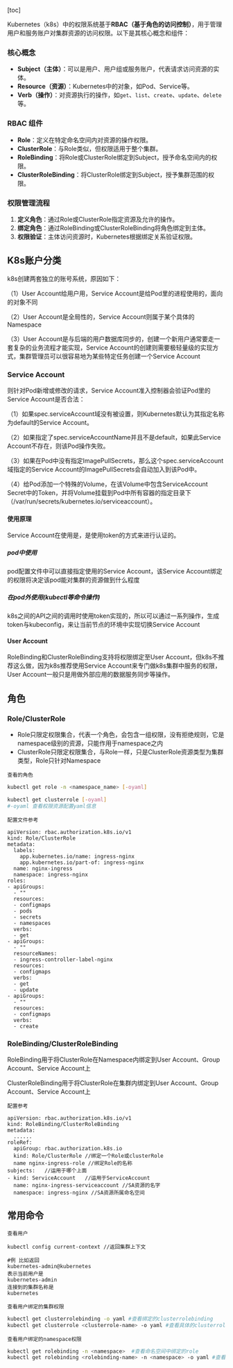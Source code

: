[toc]

Kubernetes（k8s）中的权限系统基于**RBAC（基于角色的访问控制）**，用于管理用户和服务账户对集群资源的访问权限。以下是其核心概念和组件：

### **核心概念**

- **Subject（主体）**：可以是用户、用户组或服务账户，代表请求访问资源的实体。
- **Resource（资源）**：Kubernetes中的对象，如Pod、Service等。
- **Verb（操作）**：对资源执行的操作，如`get`、`list`、`create`、`update`、`delete`等。

### **RBAC 组件**

- **Role**：定义在特定命名空间内对资源的操作权限。
- **ClusterRole**：与Role类似，但权限适用于整个集群。
- **RoleBinding**：将Role或ClusterRole绑定到Subject，授予命名空间内的权限。
- **ClusterRoleBinding**：将ClusterRole绑定到Subject，授予集群范围的权限。

### **权限管理流程**

1. **定义角色**：通过Role或ClusterRole指定资源及允许的操作。
2. **绑定角色**：通过RoleBinding或ClusterRoleBinding将角色绑定到主体。
3. **权限验证**：主体访问资源时，Kubernetes根据绑定关系验证权限。

## K8s账户分类

k8s创建两套独立的账号系统，原因如下：

（1）User Account给用户用，Service Account是给Pod里的进程使用的，面向的对象不同

（2）User Account是全局性的，Service Account则属于某个具体的Namespace

（3）User Account是与后端的用户数据库同步的，创建一个新用户通常要走一套复杂的业务流程才能实现，Service Account的创建则需要极轻量级的实现方式，集群管理员可以很容易地为某些特定任务创建一个Service Account

### Service Account

则针对Pod新增或修改的请求，Service Account准入控制器会验证Pod里的Service Account是否合法：

（1）如果spec.serviceAccount域没有被设置，则Kubernetes默认为其指定名称为default的Service Account。

（2）如果指定了spec.serviceAccountName并且不是default，如果此Service Account不存在，则该Pod操作失败。

（3）如果在Pod中没有指定ImagePullSecrets，那么这个spec.serviceAccount域指定的Service Account的ImagePullSecrets会自动加入到该Pod中。

（4）给Pod添加一个特殊的Volume，在该Volume中包含ServiceAccount Secret中的Token，并将Volume挂载到Pod中所有容器的指定目录下（/var/run/secrets/kubernetes.io/serviceaccount）。

#### 使用原理

Service Account在使用是，是使用token的方式来进行认证的。

##### pod中使用

pod配置文件中可以直接指定使用的Service Account，该Service Account绑定的权限将决定该pod能对集群的资源做到什么程度

##### 在pod外使用(kubectl等命令操作)

k8s之间的API之间的调用时使用token实现的，所以可以通过一系列操作，生成token与kubeconfig，来让当前节点的环境中实现切换Service Account

#### User Account

RoleBinding和ClusterRoleBinding支持将权限绑定至User Account，但k8s不推荐这么做，因为k8s推荐使用Service Account来专门做k8s集群中服务的权限，User Account一般只是用做外部应用的数据服务同步等操作。

## 角色

### Role/ClusterRole

* Role只限定权限集合，代表一个角色，会包含一组权限，没有拒绝规则，它是namespace级别的资源，只能作用于namespace之内
* ClusterRole只限定权限集合，与Role一样，只是ClusterRole资源类型为集群类型，Role只针对Namespace

`查看的角色`

```bash
kubectl get role -n <namespace_name> [-oyaml]

kubectl get clusterrole [-oyaml]
#-oyaml 查看权限资源配置yaml信息
```

`配置文件参考`

```
apiVersion: rbac.authorization.k8s.io/v1
kind: Role/ClusterRole
metadata:
  labels:
    app.kubernetes.io/name: ingress-nginx
    app.kubernetes.io/part-of: ingress-nginx
  name: nginx-ingress
  namespace: ingress-nginx
roles:
- apiGroups:
  - ""
  resources:
  - configmaps
  - pods
  - secrets
  - namespaces
  verbs:
  - get
- apiGroups:
  - ""
  resourceNames:
  - ingress-controller-label-nginx
  resources:
  - configmaps
  verbs:
  - get
  - update
- apiGroups:
  - ""
  resources:
  - configmaps
  verbs:
  - create
```

### RoleBinding/ClusterRoleBinding

RoleBinding用于将ClusterRole在Namespace内绑定到User Account、Group Account、Service Account上

ClusterRoleBinding用于将ClusterRole在集群内绑定到User Account、Group Account、Service Account上

`配置参考`

```
apiVersion: rbac.authorization.k8s.io/v1
kind: RoleBinding/ClusterRoleBinding
metadata:
  ......
roleRef:
  apiGroup: rbac.authorization.k8s.io
  kind: Role/ClusterRole //绑定一个Role或clusterRole
  name nginx-ingress-role //绑定Role的名称
subjects:   //运用于哪个上面
- kind: ServiceAccount   //运用于ServiceAccount
  name: nginx-ingress-serviceaccount //SA资源的名字
  namespace: ingress-nginx //SA资源所属命名空间
```

## 常用命令

`查看用户`

```
kubectl config current-context //返回集群上下文

#例 比如返回
kubernetes-admin@kubernetes
表示当前用户是
kubernetes-admin
连接到的集群名称是
kubernetes
```

`查看用户绑定的集群权限`

```bash
kubectl get clusterrolebinding -o yaml #查看绑定的clusterrolebinding
kubectl get clusterrole <clusterrole-name> -o yaml #查看具体的clusterrole信息
```

`查看用户绑定的namespace权限`

```bash
kubectl get rolebinding -n <namespace>	#查看命名空间中绑定的role
kubectl get rolebinding <rolebinding-name> -n <namespace> -o yaml #查看具体的role信息
```


